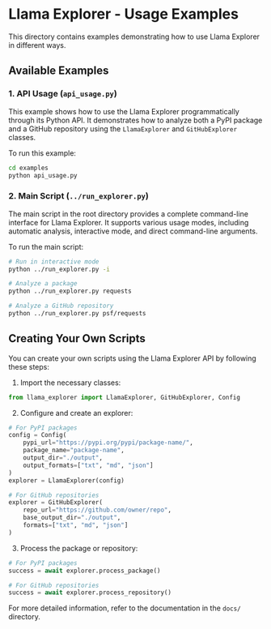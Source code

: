 # Llama Explorer - Usage Examples

This directory contains examples demonstrating how to use Llama Explorer in different ways.

## Available Examples

### 1. API Usage (`api_usage.py`)

This example shows how to use the Llama Explorer programmatically through its Python API.
It demonstrates how to analyze both a PyPI package and a GitHub repository using the `LlamaExplorer` and `GitHubExplorer` classes.

To run this example:
```bash
cd examples
python api_usage.py
```

### 2. Main Script (`../run_explorer.py`)

The main script in the root directory provides a complete command-line interface for Llama Explorer.
It supports various usage modes, including automatic analysis, interactive mode, and direct command-line arguments.

To run the main script:
```bash
# Run in interactive mode
python ../run_explorer.py -i

# Analyze a package
python ../run_explorer.py requests

# Analyze a GitHub repository
python ../run_explorer.py psf/requests
```

## Creating Your Own Scripts

You can create your own scripts using the Llama Explorer API by following these steps:

1. Import the necessary classes:
```python
from llama_explorer import LlamaExplorer, GitHubExplorer, Config
```

2. Configure and create an explorer:
```python
# For PyPI packages
config = Config(
    pypi_url="https://pypi.org/pypi/package-name/",
    package_name="package-name",
    output_dir="./output",
    output_formats=["txt", "md", "json"]
)
explorer = LlamaExplorer(config)

# For GitHub repositories
explorer = GitHubExplorer(
    repo_url="https://github.com/owner/repo",
    base_output_dir="./output",
    formats=["txt", "md", "json"]
)
```

3. Process the package or repository:
```python
# For PyPI packages
success = await explorer.process_package()

# For GitHub repositories
success = await explorer.process_repository()
```

For more detailed information, refer to the documentation in the `docs/` directory. 